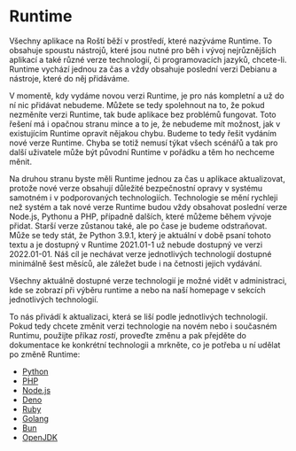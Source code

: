 # Runtime

Všechny aplikace na Roští běží v prostředí, které nazýváme Runtime. To obsahuje spoustu nástrojů, které jsou nutné pro běh i vývoj nejrůznějších aplikací a také různé verze technologií, či programovacích jazyků, chcete-li. Runtime vychází jednou za čas a vždy obsahuje poslední verzi Debianu a nástroje, které do něj přidáváme.

V momentě, kdy vydáme novou verzi Runtime, je pro nás kompletní a už do ní nic přidávat nebudeme. Můžete se tedy spolehnout na to, že pokud nezměníte verzi Runtime, tak bude aplikace bez problémů fungovat. Toto řešení má i opačnou stranu mince a to je, že nebudeme mít možnost, jak v existujícím Runtime opravit nějakou chybu. Budeme to tedy řešit vydáním nové verze Runtime. Chyba se totiž nemusí týkat všech scénářů a tak pro další uživatele může být původní Runtime v pořádku a těm ho nechceme měnit.

Na druhou stranu byste měli Runtime jednou za čas u aplikace aktualizovat, protože nové verze obsahují důležité bezpečnostní opravy v systému samotném i v podporovaných technologiích. Technologie se mění rychleji než systém a tak nové verze Runtime budou vždy obsahovat poslední verze Node.js, Pythonu a PHP, případně dalších, které můžeme během vývoje přidat. Starší verze zůstanou také, ale po čase je budeme odstraňovat. Může se tedy stát, že Python 3.9.1, který je aktuální v době psaní tohoto textu a je dostupný v Runtime 2021.01-1 už nebude dostupný ve verzi 2022.01-01. Náš cíl je nechávat verze jednotlivých technologií dostupné minimálně šest měsíců, ale záležet bude i na četnosti jejich vydávání.

Všechny aktuálně dostupné verze technologií je možné vidět v administraci, kde se zobrazí při výběru runtime a nebo na naší homepage v sekcích jednotlivých technologií.

To nás přivádí k aktualizaci, která se liší podle jednotlivých technologií. Pokud tedy chcete změnit verzi technologie na novém nebo i současném Runtimu, použijte příkaz *rosti*, proveďte změnu a pak přejděte do dokumentace ke konkrétní technologii a mrkněte, co je potřeba u ní udělat po změně Runtime:

* [Python](apps/python.md)
* [PHP](apps/php.md)
* [Node.js](apps/nodejs.md)
* [Deno](apps/deno.md)
* [Ruby](apps/ruby.md)
* [Golang](apps/golang.md)
* [Bun](cs/apps/bun.md)
* [OpenJDK](cs/apps/openjdk.md)
